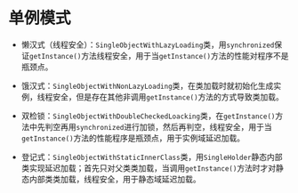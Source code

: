 # 单例模式  
- 懒汉式（线程安全）：`SingleObjectWithLazyLoading`类，用`synchronized`保证`getInstance()`方法线程安全，用于当`getInstance()`方法的性能对程序不是瓶颈点。

- 饿汉式：`SingleObjectWithNonLazyLoading`类，在类加载时就初始化生成实例，线程安全，但是存在其他非调用`getInstance()`方法的方式导致类加载。

- 双检锁：`SingleObjectWithDoubleCheckedLoacking`类，在`getInstance()`方法中先判空再用`synchronized`进行加锁，然后再判空，线程安全，用于当`getInstance()`方法的性能程序是瓶颈点，用于实例域延迟加载。

- 登记式：`SingleObjectWithStaticInnerClass`类，用`SingleHolder`静态内部类实现延迟加载；首先只对父类类加载，当调用`getInstance()`方法时才对静态内部类类加载，线程安全，用于静态域延迟加载。